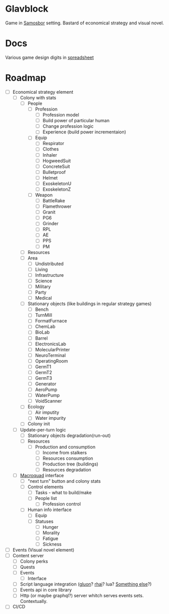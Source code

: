 # Glavblock

Game in [Samosbor](https://samosb.org/) setting. Bastard of economical strategy and visual novel.

# Docs

Various game design digits in [spreadsheet](https://docs.google.com/spreadsheets/d/1PA18gcbbeIUVYdINowk_PRhOiLDzaMh0UOmgDVoPoxM/edit#gid=0)

# Roadmap

- [ ] Economical strategy element
  - [ ] Colony with stats
    - [ ] People
      - [ ] Profession
        - [ ] Profession model
        - [ ] Build power of particular human
        - [ ] Change profession logic
        - [ ] Experience (build power incrementaion)
      - [ ] Equip
        - [ ] Respirator
        - [ ] Clothes
        - [ ] Inhaler
        - [ ] HogweedSuit
        - [ ] ConcreteSuit
        - [ ] Bulletproof
        - [ ] Helmet
        - [ ] ExoskeletonU
        - [ ] ExoskeletonZ
      - [ ] Weapon
        - [ ] BattleRake
        - [ ] Flamethrower
        - [ ] Granit
        - [ ] PG6
        - [ ] Grinder
        - [ ] RPL
        - [ ] AE
        - [ ] PPS
        - [ ] PM
    - [ ] Resources
    - [ ] Area
      - [ ] Undistributed
      - [ ] Living
      - [ ] Infrastructure
      - [ ] Science
      - [ ] Military
      - [ ] Party
      - [ ] Medical
    - [ ] Stationary objects (like buildings in regular strategy games)
      - [ ] Bench
      - [ ] TurnMill
      - [ ] FormatFurnace
      - [ ] ChemLab
      - [ ] BioLab
      - [ ] Barrel
      - [ ] ElectronicsLab
      - [ ] MolecularPrinter
      - [ ] NeuroTerminal
      - [ ] OperatingRoom
      - [ ] GermT1
      - [ ] GermT2
      - [ ] GermT3
      - [ ] Generator
      - [ ] AeroPump
      - [ ] WaterPump
      - [ ] VoidScanner
    - [ ] Ecology
      - [ ] Air imputity
      - [ ] Water impurity
    - [ ] Colony init
  - [ ] Update-per-turn logic
    - [ ] Stationary objects degradation(run-out)
    - [ ] Resources
      - [ ] Production and consumption
        - [ ] Income from stalkers
        - [ ] Resources consumption
        - [ ] Production tree (buildings)
        - [ ] Resources degradation
  - [ ] [Macroquad](https://github.com/not-fl3/macroquad) interface
    - [ ] "next turn" button and colony stats
    - [ ] Control elements
      - [ ] Tasks - what to build/make
      - [ ] People list
        - [ ] Profession control
    - [ ] Human info interface
        - [ ] Equip
        - [ ] Statuses
          - [ ] Hunger
          - [ ] Morality
          - [ ] Fatigue
          - [ ] Sickness
- [ ] Events (Visual novel element)
- [ ] Content server
  - [ ] Colony perks
  - [ ] Quests
  - [ ] Events
    - [ ] Interface
  - [ ] Script language integration ([gluon](https://github.com/gluon-lang/gluon)? [rhai](https://github.com/jonathandturner/rhai)? lua? [Something else](https://github.com/ruse-lang/langs-in-rust)?)
  - [ ] Events api in core library
  - [ ] Http (or maybe graphql?) server whitch serves events sets. Contextually.
- [ ] CI/CD
